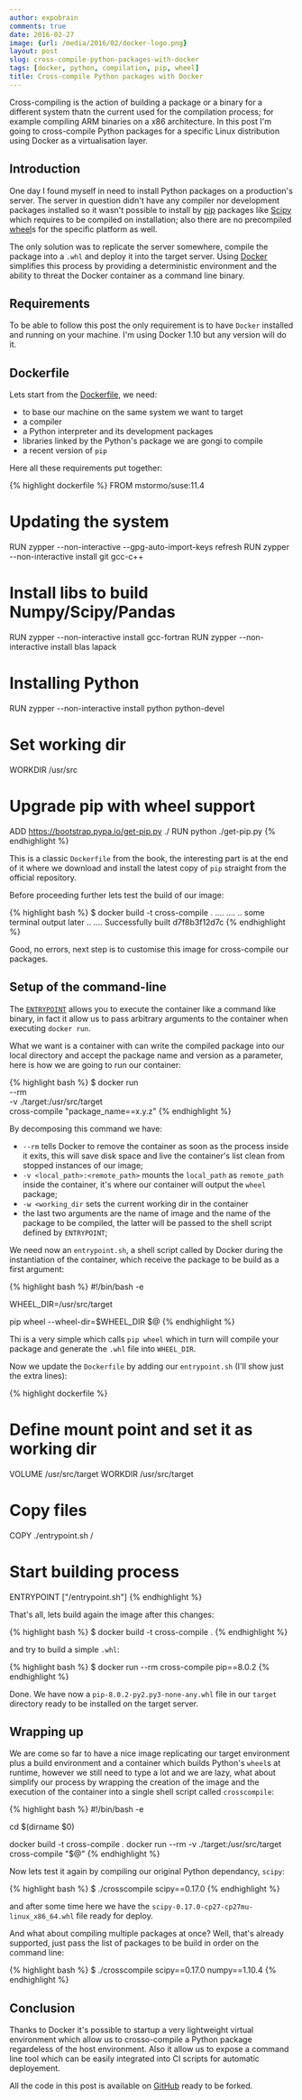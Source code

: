 ```yaml
---
author: expobrain
comments: true
date: 2016-02-27
image: {url: /media/2016/02/docker-logo.png}
layout: post
slug: cross-compile-python-packages-with-docker
tags: [docker, python, compilation, pip, wheel]
title: Cross-compile Python packages with Docker
---
```


Cross-compiling is the action of building a package or a binary for a different system thatn the current used for the compilation process; for example compiling ARM binaries on a x86 architecture. In this post I'm going to cross-compile Python packages for a specific Linux distribution using Docker as a virtualisation layer.


## Introduction


One day I found myself in need to install Python packages on a production's server. The server in question didn't have any compiler nor development packages installed so it wasn't possible to install by [pip](https://pip.pypa.io/en/stable/) packages like [Scipy](http://www.scipy.org/) which requires to be compiled on installation; also there are no precompiled [wheel](https://wheel.readthedocs.org/en/latest/)s for the specific platform as well.

The only solution was to replicate the server somewhere, compile the package into a `.whl` and deploy it into the target server. Using [Docker](https://www.docker.com) simplifies this process by providing a deterministic environment and the ability to threat the Docker container as a command line binary.


## Requirements

To be able to follow this post the only requirement is to have `Docker` installed and running on your machine. I'm using Docker 1.10 but any version will do it.


## Dockerfile

Lets start from the [Dockerfile](https://docs.docker.com/engine/reference/builder/), we need:

- to base our machine on the same system we want to target
- a compiler
- a Python interpreter and its development packages
- libraries linked by the Python's package we are gongi to compile
- a recent version of `pip`

Here all these requirements put together:

{% highlight dockerfile %}
FROM mstormo/suse:11.4

# Updating the system
RUN zypper --non-interactive --gpg-auto-import-keys refresh
RUN zypper --non-interactive install git gcc-c++

# Install libs to build Numpy/Scipy/Pandas
RUN zypper --non-interactive install gcc-fortran
RUN zypper --non-interactive install blas lapack

# Installing Python
RUN zypper --non-interactive install python python-devel

# Set working dir
WORKDIR /usr/src

# Upgrade pip with wheel support
ADD https://bootstrap.pypa.io/get-pip.py ./
RUN python ./get-pip.py
{% endhighlight %}

This is a classic `Dockerfile` from the book, the interesting part is at the end of it where we download and install the latest copy of `pip` straight from the official repository.

Before proceeding further lets test the build of our image:

{% highlight bash %}
$ docker build -t cross-compile .
....
....
.. some terminal output later ..
....
Successfully built d7f8b3f12d7c
{% endhighlight %}

Good, no errors, next step is to customise this image for cross-compile our packages.


## Setup of the command-line

The [`ENTRYPOINT`](https://docs.docker.com/engine/reference/builder/#entrypoint) allows you to execute the container like a command like binary, in fact it allow us to pass arbitrary arguments to the container when executing `docker run`.

What we want is a container with can write the compiled package into our local directory and accept the package name and version as a parameter, here is how we are going to run our container:

{% highlight bash %}
$ docker run \
    --rm \
    -v ./target:/usr/src/target \
    cross-compile "package_name==x.y.z"
{% endhighlight %}

By decomposing this command we have:

- `--rm` tells Docker to remove the container as soon as the process inside it exits, this will save disk space and live the container's list clean from stopped instances of our image;
- `-v <local_path>:<remote_path>` mounts the `local_path` as `remote_path` inside the container, it's where our  container will output the `wheel` package;
- `-w <working_dir` sets the current working dir in the container
- the last two arguments are the name of image and the name of the package to be compiled, the latter will be passed to the shell script defined by `ENTRYPOINT`;

We need now an `entrypoint.sh`, a shell script called by Docker during the instantiation of the container, which receive the package to be build as a first argument:

{% highlight bash %}
#!/bin/bash -e

WHEEL_DIR=/usr/src/target

pip wheel --wheel-dir=$WHEEL_DIR $@
{% endhighlight %}

Thi is a very simple which calls `pip wheel` which in turn will compile your package and generate the `.whl` file into `WHEEL_DIR`.

Now we update the `Dockerfile` by adding our `entrypoint.sh` (I'll show just the extra lines):

{% highlight dockerfile %}
# Define mount point and set it as working dir
VOLUME /usr/src/target
WORKDIR /usr/src/target

# Copy files
COPY ./entrypoint.sh /

# Start building process
ENTRYPOINT ["/entrypoint.sh"]
{% endhighlight %}

That's all, lets build again the image after this changes:

{% highlight bash %}
$ docker build -t cross-compile .
{% endhighlight %}

and try to build a simple `.whl`:

{% highlight bash %}
$ docker run --rm cross-compile pip==8.0.2
{% endhighlight %}

Done. We have now a `pip-8.0.2-py2.py3-none-any.whl` file in our `target` directory ready to be installed on the target server.


## Wrapping up

We are come so far to have a nice image replicating our target environment plus a build environment and a container which builds Python's `wheel`s at runtime, however we still need to type a lot and we are lazy, what about simplify our process by wrapping the creation of the image and the execution of the container into a single shell script called `crosscompile`:

{% highlight bash %}
#!/bin/bash -e

cd $(dirname $0)

docker build -t cross-compile .
docker run --rm -v ./target:/usr/src/target cross-compile "$@"
{% endhighlight %}

Now lets test it again by compiling our original Python dependancy, `scipy`:

{% highlight bash %}
$ ./crosscompile scipy==0.17.0
{% endhighlight %}

and after some time here we have the `scipy-0.17.0-cp27-cp27mu-linux_x86_64.whl` file ready for deploy.

And what about compiling multiple packages at once? Well, that's already supported, just pass the list of packages to be build in order on the command line:

{% highlight bash %}
$ ./crosscompile scipy==0.17.0 numpy==1.10.4
{% endhighlight %}


## Conclusion

Thanks to Docker it's possible to startup a very lightweight virtual environment which allow us to crosso-compile a Python package regardeless of the host environment. Also it allow us to expose a command line tool which can be easily integrated into CI scripts for automatic deployement.

All the code in this post is available on [GitHub](https://github.com/expobrain/cross-compile-docker) ready to be forked.
